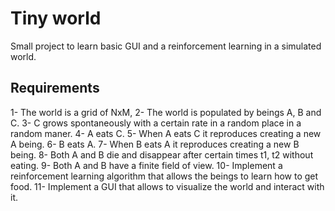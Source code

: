 # Tiny world

Small project to learn basic GUI and a reinforcement learning in a simulated world.

## Requirements
1- The world is a grid of NxM,
2- The world is populated by beings A, B and C.
3- C grows spontaneously with a certain rate in a random place in a random maner.
4- A eats C.
5- When A eats C it reproduces creating a new A being.
6- B eats A.
7- When B eats A it reproduces creating a new B being.
8- Both A and B die and disappear after certain times t1, t2 without eating.
9- Both A and B have a finite field of view.
10- Implement a reinforcement learning algorithm that allows the beings to learn how to get food.
11- Implement a GUI that allows to visualize the world and interact with it.

